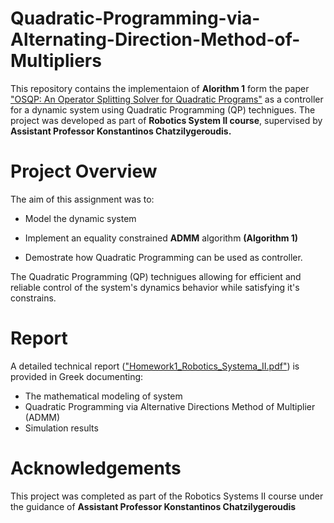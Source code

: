 # Quadratic-Programming-via-Alternating-Direction-Method-of-Multipliers

This repository contains the implementaion of **Alorithm 1** form the paper ["OSQP: An Operator Splitting Solver for Quadratic Programs"](https://arxiv.org/pdf/1711.08013) as a controller for a dynamic system using Quadratic Programming (QP) technigues. The project was developed as part of **Robotics System II course**, supervised by **Assistant Professor Konstantinos Chatzilygeroudis.**

# Project Overview
The aim of this assignment was to:
- Model the dynamic system

- Implement an equality constrained **ADMM** algorithm **(Algorithm 1)**

- Demostrate how Quadratic Programming can be used as controller.

The Quadratic Programming (QP) technigues allowing for efficient and reliable control of the system's dynamics behavior while satisfying it's constrains.

# Report
A detailed technical report (["Homework1_Robotics_Systema_II.pdf"](https://github.com/ChouliarasVasileios/Quadratic-Programming-via-Alternating-Direction-Method-of-Multipliers/blob/main/Homework1_Robotics_Systems_II.pdf)) is provided in Greek documenting:

- The mathematical modeling of system
- Quadratic Programming via Alternative Directions Method of Multiplier (ADMM)
- Simulation results

# Acknowledgements
This project was completed as part of the Robotics Systems II course under the guidance of **Assistant Professor Konstantinos Chatzilygeroudis**